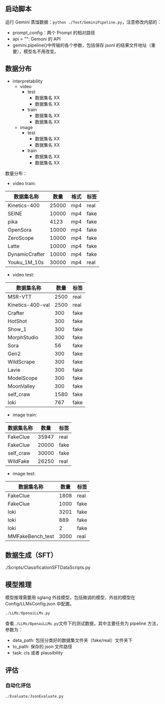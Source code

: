 
## 启动脚本

运行 Gemini 蒸馏数据：`python ./Test/GeminiPipeline.py`，注意修改内部的：

- prompt_config：两个 Prompt 的相对路径
- api = "": Gemoni 的 API
- gemini.pipeline()中传输的各个参数，包括保存 jsonl 的结果文件地址（重要），模型名不用改变。

## 数据分布

- interpretability
  - video
    - test
      - 数据集名 XX
      - 数据集名 XX
    - train
      - 数据集名 XX
      - 数据集名 XX
  - image
    - test
      - 数据集名 XX
      - 数据集名 XX
    - train
      - 数据集名 XX
      - 数据集名 XX

数量分布：

- video train:

| 数据集名称        | 数量   | 格式 | 标签 |
|------------------|--------|------|------|
| Kinetics-400     | 25000  | mp4  | real |
| SEINE            | 10000  | mp4  | fake |
| pika             | 4123   | mp4  | fake |
| OpenSora         | 10000  | mp4  | fake |
| ZeroScope        | 10000  | mp4  | fake |
| Latte            | 10000  | mp4  | fake |
| DynamicCrafter   | 10000  | mp4  | fake |
| Youku_1M_10s     | 30000  | mp4  | real |

- video test:

| 数据集名称          | 数量  | 标签 |
|----------------------|-------|------|
| MSR-VTT              | 2500  | real |
| Kinetics-400-val     | 2500  | real |
| Crafter              | 300   | fake |
| HotShot              | 300   | fake |
| Show_1               | 300   | fake |
| MorphStudio          | 300   | fake |
| Sora                 | 56    | fake |
| Gen2                 | 300   | fake |
| WildScrape           | 300   | fake |
| Lavie                | 300   | fake |
| ModelScope           | 300   | fake |
| MoonValley           | 300   | fake |
| self_craw            | 1580  | fake |
| loki                 | 767   | fake |

- image train:

| 数据集名称     | 数量   | 标签 |
|----------------|--------|------|
| FakeClue       | 35947  | real |
| FakeClue       | 20000  | fake |
| self_craw      | 30000  | fake |
| WildFake       | 26250  | real |

- image test:

| 数据集名称         | 数量 | 标签 |
|--------------------|------|------|
| FakeClue           | 1808 | real |
| FakeClue           | 1000 | fake |
| loki               | 3201 | fake |
| loki               | 889  | fake |
| loki               | 2    | fake |
| MMFakeBench_test   | 3000 | real |

## 数据生成（SFT）

./Scripts/ClassificationSFTDataScripts.py

## 模型推理

模型推理需要用 sglang 外挂模型，包括微调的模型，外挂的模型在 Config/LLMsConfig.json 中配置。

```python
./LLMs/OpenaiLLMs.py
```

查看`./LLMs/OpenaiLLMs.py`文件下的测试数据，其中主要任务为 pipeline 方法，参数为：

- data_path: 包括分类好的数据集文件夹（fake/real）文件夹下
- to_path: 保存的 json 文件路径
- task: cls 或者 plausibility

## 评估

### 自动化评估

```python
./Evaluate/JsonEvaluate.py
```